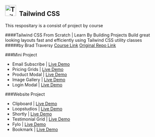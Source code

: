 
##  <a href="https://tailwindcss.com/" target="_blank" rel="noreferrer"><img src="https://raw.githubusercontent.com/danielcranney/readme-generator/main/public/icons/skills/tailwindcss-colored.svg" width="36" height="36" alt="TailwindCSS" /></a> &nbsp;Tailwind CSS


This respositary is a consist of project by course

####Tailwind CSS From Scratch | Learn By Building Projects
Build great looking layouts fast and efficiently using Tailwind CSS utility classes
#####by  Brad Traversy
[Course Link](https://https://www.udemy.com/course/tailwind-from-scratch/)
[Original Repo Link](https://https://github.com/bradtraversy/tailwind-course-projects)


###Mini Project

- Email Subscribe | 	[Live Demo](https://tailwindcssmini-email-subscribe.netlify.app/)
- Pricing Grids	  |   [Live Demo](https://tailwindcssmini-pricing-grid.netlify.app/)
- Product Modal	|	[Live Demo](https://tailwindcssmini-product-modal.netlify.app/)
- Image Gallery	 |	[Live Demo](https://tailwindcss-image-gallery.netlify.app/)
- Login Modal |	[Live Demo](https://tailwindcssmini-login-modal.netlify.app/)



###Website Project

- Clipboard	| [Live Demo](https://tailwindcsswebsite-clipboard.netlify.app/)
- Loopstudios | 	[Live Demo](https://tailwindcsswebsite-loopstudio.netlify.app/)
- Shortly | 	[Live Demo](https://tailwindcsswebsite-shortly.netlify.app/)
- Testimonial Grid |	[Live Demo](https://tailwindcsswebsite-testomonial-grid.netlify.app/)
- Fylo |	[Live Demo](https://tailwindcsswebsite-flyo.netlify.app/)
- Bookmark |	[Live Demo](https://tailwindcsswebsite-bookmark.netlify.app/)

